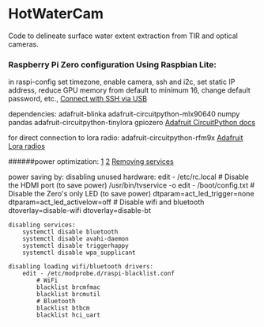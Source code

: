 # HotWaterCam
Code to delineate surface water extent extraction from TIR and optical cameras.




### Raspberry Pi Zero configuration Using Raspbian Lite:

in raspi-config set timezone, enable camera, ssh and i2c, set static IP address, reduce GPU memory from default to minimum 16, change default password, etc., 
[Connect with SSH via USB](https://artivis.github.io/post/2020/pi-zero/)

dependencies:
adafruit-blinka adafruit-circuitpython-mlx90640 numpy pandas
adafruit-circuitpython-tinylora
gpiozero
[Adafruit CircuitPython docs](https://learn.adafruit.com/circuitpython-on-raspberrypi-linux/installing-circuitpython-on-raspberry-pi)

for direct connection to lora radio:
adafruit-circuitpython-rfm9x
[Adafruit Lora radios](https://learn.adafruit.com/adafruit-rfm69hcw-and-rfm96-rfm95-rfm98-lora-packet-padio-breakouts/using-the-rfm69-radio)


######power optimization:
[1](https://blues.io/blog/tips-tricks-optimizing-raspberry-pi-power/)
[2](https://raspberry-projects.com/pi/pi-hardware/raspberry-pi-zero/minimising-power-consumption)
[Removing services](https://plone.lucidsolutions.co.nz/hardware/raspberry-pi/3/disable-unwanted-raspbian-services)

power saving by:
    disabling unused hardware:
        edit - /etc/rc.local
            # Disable the HDMI port (to save power)
            /usr/bin/tvservice -o
        edit - /boot/config.txt
            # Disable the Zero's only LED (to save power)
            dtparam=act_led_trigger=none
            dtparam=act_led_activelow=off
            # Disable wifi and bluetooth
            dtoverlay=disable-wifi
            dtoverlay=disable-bt
            
    disabling services:
        systemctl disable bluetooth
        systemctl disable avahi-daemon
        systemctl disable triggerhappy
        systemctl disable wpa_supplicant     
           
    disabling loading wifi/bluetooth drivers:
        edit - /etc/modprobe.d/raspi-blacklist.conf
            # WiFi
            blacklist brcmfmac
            blacklist brcmutil
            # Bluetooth
            blacklist btbcm
            blacklist hci_uart
